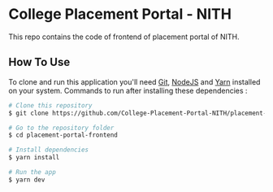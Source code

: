 # College Placement Portal - NITH

This repo contains the code of frontend of placement portal of NITH.

## How To Use

To clone and run this application you'll need [Git](https://git-scm.com), [NodeJS](https://nodejs.org/en) and [Yarn](https://yarnpkg.com) installed on your system. Commands to run after installing these dependencies :

```bash
# Clone this repository
$ git clone https://github.com/College-Placement-Portal-NITH/placement-portal-frontend.git

# Go to the repository folder
$ cd placement-portal-frontend

# Install dependencies
$ yarn install

# Run the app
$ yarn dev

```
